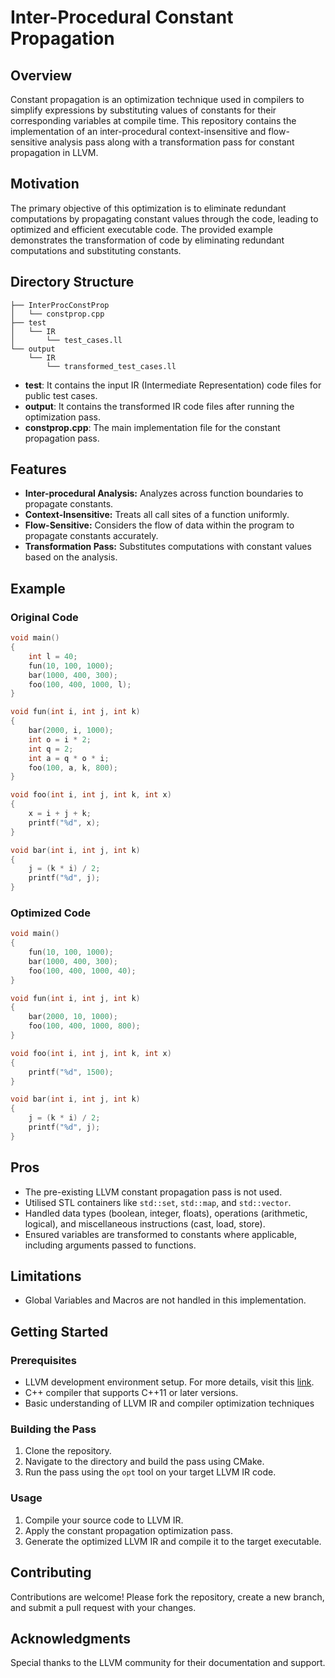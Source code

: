 # Inter-Procedural Constant Propagation

## Overview

Constant propagation is an optimization technique used in compilers to simplify expressions by substituting values of constants for their corresponding variables at compile time. This repository contains the implementation of an inter-procedural context-insensitive and flow-sensitive analysis pass along with a transformation pass for constant propagation in LLVM.

## Motivation

The primary objective of this optimization is to eliminate redundant computations by propagating constant values through the code, leading to optimized and efficient executable code. The provided example demonstrates the transformation of code by eliminating redundant computations and substituting constants.

## Directory Structure

```
├── InterProcConstProp
│   └── constprop.cpp
├── test
│   └── IR
│       └── test_cases.ll
└── output
    └── IR
        └── transformed_test_cases.ll
```

- **test**: It contains the input IR (Intermediate Representation) code files for public test cases.
- **output**: It contains the transformed IR code files after running the optimization pass.
- **constprop.cpp**: The main implementation file for the constant propagation pass.

## Features

- **Inter-procedural Analysis:** Analyzes across function boundaries to propagate constants.
- **Context-Insensitive:** Treats all call sites of a function uniformly.
- **Flow-Sensitive:** Considers the flow of data within the program to propagate constants accurately.
- **Transformation Pass:** Substitutes computations with constant values based on the analysis.

## Example

### Original Code

```cpp
void main()
{
    int l = 40;
    fun(10, 100, 1000);
    bar(1000, 400, 300);
    foo(100, 400, 1000, l);
}

void fun(int i, int j, int k)
{
    bar(2000, i, 1000);
    int o = i * 2;
    int q = 2;
    int a = q * o * i;
    foo(100, a, k, 800);
}

void foo(int i, int j, int k, int x)
{
    x = i + j + k;
    printf("%d", x);
}

void bar(int i, int j, int k)
{
    j = (k * i) / 2;
    printf("%d", j);
}
```

### Optimized Code

```cpp
void main()
{
    fun(10, 100, 1000);
    bar(1000, 400, 300);
    foo(100, 400, 1000, 40);
}

void fun(int i, int j, int k)
{
    bar(2000, 10, 1000);
    foo(100, 400, 1000, 800);
}

void foo(int i, int j, int k, int x)
{
    printf("%d", 1500);
}

void bar(int i, int j, int k)
{
    j = (k * i) / 2;
    printf("%d", j);
}
```

## Pros

- The pre-existing LLVM constant propagation pass is not used.
- Utilised STL containers like `std::set`, `std::map`, and `std::vector`.
- Handled data types (boolean, integer, floats), operations (arithmetic, logical), and miscellaneous instructions (cast, load, store).
- Ensured variables are transformed to constants where applicable, including arguments passed to functions.

## Limitations

- Global Variables and Macros are not handled in this implementation.

## Getting Started

### Prerequisites

- LLVM development environment setup. For more details, visit this [link](https://www.llvm.org/docs/GettingStarted.html).
- C++ compiler that supports C++11 or later versions.
- Basic understanding of LLVM IR and compiler optimization techniques

### Building the Pass

1. Clone the repository.
2. Navigate to the directory and build the pass using CMake.
3. Run the pass using the `opt` tool on your target LLVM IR code.

### Usage

1. Compile your source code to LLVM IR.
2. Apply the constant propagation optimization pass.
3. Generate the optimized LLVM IR and compile it to the target executable.

## Contributing

Contributions are welcome! Please fork the repository, create a new branch, and submit a pull request with your changes.

## Acknowledgments

Special thanks to the LLVM community for their documentation and support.
